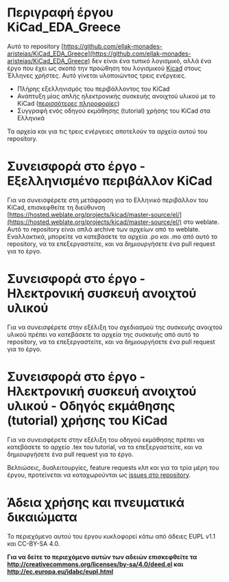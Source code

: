 # Περιγραφή έργου KiCad_EDA_Greece
Αυτό το repository [https://github.com/ellak-monades-aristeias/KiCad_EDA_Greece](https://github.com/ellak-monades-aristeias/KiCad_EDA_Greece) δεν είναι ένα τυπικό λογισμικό, αλλά ένα έργο που έχει ως σκοπό την προώθηση του λογισμικού [Kicad](http://kicad-pcb.org/) στους Έλληνες χρήστες. Αυτό γίνεται υλοποιώντας τρεις ενέργειες.

* Πλήρης εξελληνισμός του περιβάλλοντος του KiCad
* Ανάπτυξη μίας απλής ηλεκτρονικής συσκευής ανοιχτού υλικού με το KiCad ([περισσότερες πληροφορίες](work/pcb/usb2uart/README.md))
* Συγγραφή ενός οδηγού εκμάθησης (tutorial) χρήσης του KiCad στα Ελληνικά

Τα αρχεία και για τις τρεις ενέργειες αποτελούν τα αρχεία αυτού του repository.

# Συνεισφορά στο έργο - Εξελληνισμένο περιβάλλον KiCad
Για να συνεισφέρετε στη μετάφραση για το Ελληνικό περιβάλλον του KiCad, επισκεφθείτε τη διεύθυνση [https://hosted.weblate.org/projects/kicad/master-source/el/](https://hosted.weblate.org/projects/kicad/master-source/el/) στο weblate. Αυτό το repository είναι απλά archive των αρχείων από το weblate. Εναλλακτικά, μπορείτε να κατεβάσετε τα αρχεία .po και .mo από αυτό το repository, να τα επεξεργαστείτε, και να δημιουργήσετε ένα pull request για το έργο.

# Συνεισφορά στο έργο - Ηλεκτρονική συσκευή ανοιχτού υλικού
Για να συνεισφέρετε στην εξέλιξη του σχεδιασμού της συσκευής ανοιχτού υλικού πρέπει να κατεβάσετε τα αρχεία της συσκευής από αυτό το repository, να τα επεξεργαστείτε, και να δημιουργήσετε ένα pull request για το έργο.

# Συνεισφορά στο έργο - Ηλεκτρονική συσκευή ανοιχτού υλικού - Οδηγός εκμάθησης (tutorial) χρήσης του KiCad
Για να συνεισφέρετε στην εξέλιξη του οδηγού εκμάθησης πρέπει να κατεβάσετε το αρχείο .tex του tutorial, να τα επεξεργαστείτε, και να δημιουργήσετε ένα pull request για το έργο. 

Bελτιώσεις, δυσλειτουργίες, feature requests κλπ και για τα τρία μέρη του έργου, προτείνεται να καταχωρούνται ως [issues στο repository](https://github.com/ellak-monades-aristeias/KiCad_EDA_Greece/issues).

# Άδεια χρήσης και πνευματικά δικαιώματα

Το περιεχόμενο αυτού του έργου κυκλοφορεί κάτω από άδειες EUPL v1.1 και CC-BY-SA 4.0.

**Για να δείτε το περιεχόμενο αυτών των αδειών επισκεφθείτε τα  http://creativecommons.org/licenses/by-sa/4.0/deed.el και http://ec.europa.eu/idabc/eupl.html**

